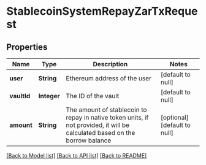 # StablecoinSystemRepayZarTxRequest
## Properties

| Name | Type | Description | Notes |
|------------ | ------------- | ------------- | -------------|
| **user** | **String** | Ethereum address of the user | [default to null] |
| **vaultId** | **Integer** | The ID of the vault | [default to null] |
| **amount** | **String** | The amount of stablecoin to repay in native token units, if not provided, it will be calculated based on the borrow balance | [optional] [default to null] |

[[Back to Model list]](../README.md#documentation-for-models) [[Back to API list]](../README.md#documentation-for-api-endpoints) [[Back to README]](../README.md)

